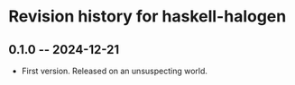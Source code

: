 # Revision history for haskell-halogen

## 0.1.0 -- 2024-12-21

* First version. Released on an unsuspecting world.
